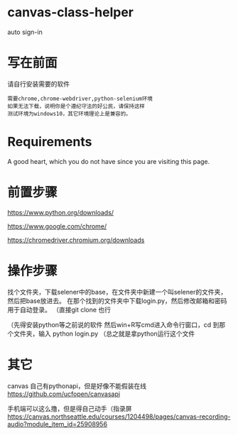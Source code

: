 # canvas-class-helper
auto sign-in

# 写在前面
请自行安装需要的软件

	需要chrome,chrome-webdriver,python-selenium环境
	如果无法下载，说明你是个遵纪守法的好公民，请保持这样
	测试环境为windows10，其它环境理论上是兼容的。

# Requirements
A good heart, which you do not have since you are visiting this page.

# 前置步骤
https://www.python.org/downloads/

https://www.google.com/chrome/

https://chromedriver.chromium.org/downloads


# 操作步骤
找个文件夹，下载selener中的base，在文件夹中新建一个叫selener的文件夹，然后把base放进去。
在那个找到的文件夹中下载login.py，然后修改邮箱和密码用于自动登录。
（直接git clone 也行

（先得安装python等之前说的软件
然后win+R写cmd进入命令行窗口，cd 到那个文件夹，输入 python login.py
（总之就是拿python运行这个文件

# 其它
canvas 自己有pythonapi，但是好像不能假装在线
https://github.com/ucfopen/canvasapi

手机端可以这么撸，但是得自己动手（指录屏
https://canvas.northseattle.edu/courses/1204498/pages/canvas-recording-audio?module_item_id=25908956
